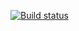 [![Build status](https://ci.appveyor.com/api/projects/status/2vsl6y4wh4whivu3/branch/main?svg=true)](https://ci.appveyor.com/project/Victor1963100/cardorder/branch/main)
